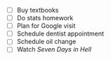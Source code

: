 - [ ] Buy textbooks
- [ ] Do stats homework
- [ ] Plan for Google visit
- [ ] Schedule dentist appointment
- [ ] Schedule oil change
- [ ] Watch *Seven Days in Hell*
